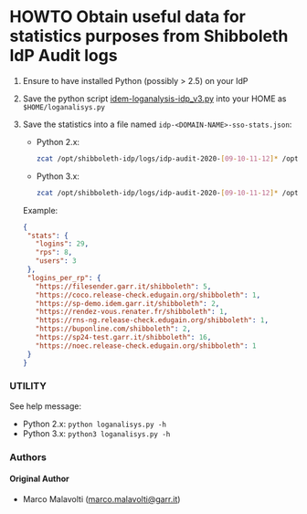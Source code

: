 # HOWTO Obtain useful data for statistics purposes from Shibboleth IdP Audit logs

1. Ensure to have installed Python (possibly > 2.5) on your IdP

2. Save the python script [idem-loganalysis-idp_v3.py](./idem-loganalysis-idp_v3.py) into your HOME as `$HOME/loganalisys.py`

3. Save the statistics into a file named `idp-<DOMAIN-NAME>-sso-stats.json`:
   * Python 2.x: 
     ```bash
     zcat /opt/shibboleth-idp/logs/idp-audit-2020-[09-10-11-12]* /opt/shibboleth-idp/logs/idp-audit-2021-01-* | python $HOME/loganalisys.py -j - > idp-$(dnsdomainname)-sso-stats.json
     ```
   * Python 3.x:
     ```bash
     zcat /opt/shibboleth-idp/logs/idp-audit-2020-[09-10-11-12]* /opt/shibboleth-idp/logs/idp-audit-2021-01-* | python3 $HOME/loganalisys.py -j - > idp-$(dnsdomainname)-sso-stats.json
     ```
     
   Example:
   ```json
   {
    "stats": {
      "logins": 29,
      "rps": 8,
      "users": 3
    },
    "logins_per_rp": {
      "https://filesender.garr.it/shibboleth": 5,
      "https://coco.release-check.edugain.org/shibboleth": 1,
      "https://sp-demo.idem.garr.it/shibboleth": 2,
      "https://rendez-vous.renater.fr/shibboleth": 1,
      "https://rns-ng.release-check.edugain.org/shibboleth": 1,
      "https://buponline.com/shibboleth": 2,
      "https://sp24-test.garr.it/shibboleth": 16,
      "https://noec.release-check.edugain.org/shibboleth": 1
    }
   }
   ```
   
### UTILITY

See help message:

* Python 2.x: `python loganalisys.py -h`
* Python 3.x: `python3 loganalisys.py -h`

### Authors

#### Original Author

 * Marco Malavolti (marco.malavolti@garr.it)
